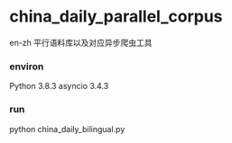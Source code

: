 # china_daily_parallel_corpus
en-zh 平行语料库以及对应异步爬虫工具

### environ
Python  3.8.3
asyncio 3.4.3

### run
python china_daily_bilingual.py